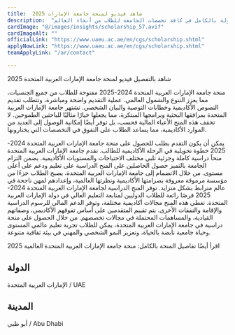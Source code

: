```yaml
---
title:  شاهد فيديو لمنحة جامعة الإمارات 2025 
description:  "فيديو بالتفصيل لجامعة الإمارات العربية المتحدة التي تقدم أفضل منحة في الإمارات ممولة بالكامل في كافة تخصصات الجامعة للطلاب من أنحاء العالم." 
cardImage: "@/images/insights/scholarship_57.avif" 
cardImageAlt: "" 
officialLink: "https://www.uaeu.ac.ae/en/cgs/scholarship.shtml" 
applyNowLink: "https://www.uaeu.ac.ae/en/cgs/scholarship.shtml" 
teamApplyLink: "/ar/contact"

---
```


شاهد بالتفصيل فيديو لمنحة جامعة الإمارات العربية المتحدة 2025

منحة جامعة الإمارات العربية المتحدة 2024-2025 مفتوحة للطلاب من جميع الجنسيات، مما يعزز التنوع والشمول العالمي. عملية التقديم واضحة ومباشرة، وتتطلب تقديم النصوص الأكاديمية وخطابات التوصية والبيان الشخصي. تشتهر جامعة الإمارات العربية المتحدة بمرافقها البحثية وبرامجها المبتكرة، مما يجعلها خيارًا مثاليًا للباحثين الطموحين. لا تخفف هذه المنح الأعباء المالية فحسب، بل توفر أيضًا إمكانية الوصول إلى العديد من الموارد الأكاديمية، مما يساعد الطلاب على التفوق في التخصصات التي يختارونها.

يمكن أن يكون التقدم بطلب للحصول على منحة جامعة الإمارات العربية المتحدة 2024-2025 خطوة تحويلية في الرحلة الأكاديمية للطالب. تقدم جامعة الإمارات العربية المتحدة منحاً دراسية كاملة وجزئية تلبي مختلف الاحتياجات والمستويات الأكاديمية. يضمن التزام الجامعة بالتميز حصول الحاصلين على المنح الدراسية على تعليم ودعم على أعلى مستوى. من خلال الانضمام إلى جامعة الإمارات العربية المتحدة، يصبح الطلاب جزءًا من مؤسسة مرموقة معروفة بصرامتها الأكاديمية ونظرتها العالمية، وإعدادهم لمهن ناجحة في عالم مترابط بشكل متزايد. توفر المنح الدراسية لجامعة الإمارات العربية المتحدة 2024-2025 فرصًا رائعة للطلاب الدوليين لمتابعة التعليم العالي في دولة الإمارات العربية المتحدة. تغطي هذه المنح مجالات أكاديمية مختلفة، وتوفر الدعم المالي للرسوم الدراسية والإقامة والنفقات الأخرى. يتم تقييم المتقدمين على أساس تفوقهم الأكاديمي، وصفاتهم القيادية، والمساهمات المحتملة في مجالات تخصصهم. من خلال الحصول على منحة دراسية في جامعة الإمارات العربية المتحدة، يمكن للطلاب تجربة تعليم عالمي المستوى وحياة جامعية نابضة بالحياة، وتعزيز النمو الشخصي والمهني في بيئة ثقافية متنوعة.

اقرأ أيضًا تفاصيل المنحة بالكامل: منحة جامعة الإمارات العربية المتحدة العالمية 2025

## الدولة

الإمارات العربية المتحدة / UAE

## المدينة

أبو ظبي / Abu Dhabi

